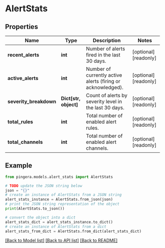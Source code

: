 # AlertStats


## Properties

Name | Type | Description | Notes
------------ | ------------- | ------------- | -------------
**recent_alerts** | **int** | Number of alerts fired in the last 30 days. | [optional] [readonly] 
**active_alerts** | **int** | Number of currently active alerts (firing or acknowledged). | [optional] [readonly] 
**severity_breakdown** | **Dict[str, object]** | Count of alerts by severity level in the last 30 days. | [optional] [readonly] 
**total_rules** | **int** | Total number of enabled alert rules. | [optional] [readonly] 
**total_channels** | **int** | Total number of enabled alert channels. | [optional] [readonly] 

## Example

```python
from pingera.models.alert_stats import AlertStats

# TODO update the JSON string below
json = "{}"
# create an instance of AlertStats from a JSON string
alert_stats_instance = AlertStats.from_json(json)
# print the JSON string representation of the object
print(AlertStats.to_json())

# convert the object into a dict
alert_stats_dict = alert_stats_instance.to_dict()
# create an instance of AlertStats from a dict
alert_stats_from_dict = AlertStats.from_dict(alert_stats_dict)
```
[[Back to Model list]](../README.md#documentation-for-models) [[Back to API list]](../README.md#documentation-for-api-endpoints) [[Back to README]](../README.md)


